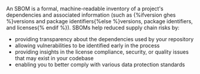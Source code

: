 An SBOM is a formal, machine-readable inventory of a project's dependencies and associated information (such as {%ifversion ghes %}versions and package identifiers{%else %}versions, package identifiers, and licenses{% endif %}). SBOMs help reduced supply chain risks by:

- providing transparency about the dependencies used by your repository
- allowing vulnerabilities to be identified early in the process
- providing insights in the license compliance, security, or quality issues that may exist in your codebase
- enabling you to better comply with various data protection standards
